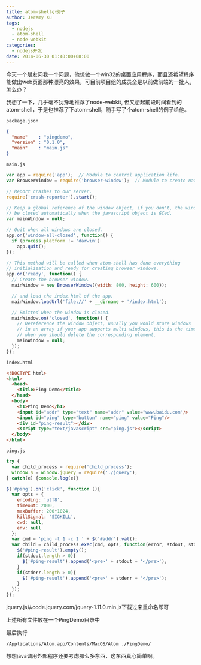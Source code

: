 ```yaml
---
title: atom-shell小例子
author: Jeremy Xu
tags:
  - nodejs
  - atom-shell
  - node-webkit
categories:
  - nodejs开发
date: 2014-06-30 01:40:00+08:00
---
```


今天一个朋友问我一个问题，他想做一个win32的桌面应用程序，而且还希望程序能做出web页面那种漂亮的效果，可目前项目组的成员全是以前做前端的一批人，怎么办？

我想了一下，几乎毫不犹豫地推荐了node-webkit, 但又想起前段时间看到的atom-shell，于是也推荐了下atom-shell，随手写了个atom-shell的例子给他。

`package.json`

```json
{
  "name"    : "pingdemo",
  "version" : "0.1.0",
  "main"    : "main.js"
}
```

`main.js`

```javascript
var app = require('app');  // Module to control application life.
var BrowserWindow = require('browser-window');  // Module to create native browser window.

// Report crashes to our server.
require('crash-reporter').start();

// Keep a global reference of the window object, if you don't, the window will
// be closed automatically when the javascript object is GCed.
var mainWindow = null;

// Quit when all windows are closed.
app.on('window-all-closed', function() {
  if (process.platform != 'darwin')
    app.quit();
});

// This method will be called when atom-shell has done everything
// initialization and ready for creating browser windows.
app.on('ready', function() {
  // Create the browser window.
  mainWindow = new BrowserWindow({width: 800, height: 600});

  // and load the index.html of the app.
  mainWindow.loadUrl('file://' + __dirname + '/index.html');

  // Emitted when the window is closed.
  mainWindow.on('closed', function() {
    // Dereference the window object, usually you would store windows
    // in an array if your app supports multi windows, this is the time
    // when you should delete the corresponding element.
    mainWindow = null;
  });
});
```

`index.html`

```html
<!DOCTYPE html>
<html>
  <head>
    <title>Ping Demo</title>
  </head>
  <body>
    <h1>Ping Demo</h1>
    <input id="addr" type="text" name="addr" value="www.baidu.com"/>
    <input id="ping" type="button" name="ping" value="Ping"/>
    <div id="ping-result"></div>
    <script type="text/javascript" src="ping.js"></script>
  </body>
</html>
```

`ping.js`

```javascript
try {
  var child_process = require('child_process');
  window.$ = window.jQuery = require('./jquery');
} catch(e) {console.log(e)}

$('#ping').on('click', function (){
  var opts = {
    encoding: 'utf8',
    timeout: 2000,
    maxBuffer: 200*1024,
    killSignal: 'SIGKILL',
    cwd: null,
    env: null
  };
  var cmd = 'ping -t 1 -c 1 ' + $('#addr').val();
  var child = child_process.exec(cmd, opts, function(error, stdout, stderr) {
    $('#ping-result').empty();
    if(stdout.length > 0){
      $('#ping-result').append('<pre>' + stdout + '</pre>');
    }
    if(stderr.length > 0){
      $('#ping-result').append('<pre>' + stderr + '</pre>');
    }
  });
});
```

jquery.js从code.jquery.com/jquery-1.11.0.min.js下载过来重命名即可

上述所有文件放在一个PingDemo目录中

最后执行

```
/Applications/Atom.app/Contents/MacOS/Atom ./PingDemo/
```

想想java调用外部程序还要考虑那么多东西，这东西真心简单啊。
